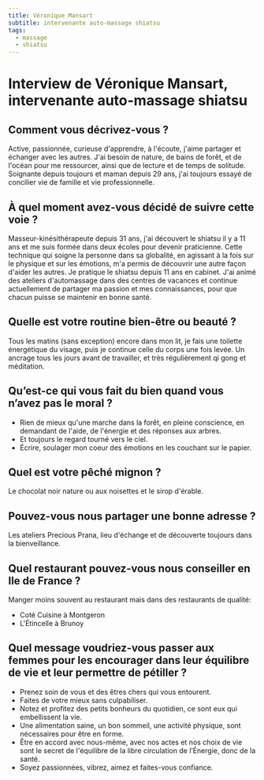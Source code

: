 ```yaml
---
title: Véronique Mansart
subtitle: intervenante auto-massage shiatsu
tags:
  - massage
  - shiatsu
---
```


# Interview de Véronique Mansart, intervenante auto-massage shiatsu

## Comment vous décrivez-vous ?

Active, passionnée, curieuse d'apprendre, à l'écoute, j'aime partager et échanger avec les autres.
J'ai besoin de nature, de bains de forêt, et de l'océan pour me ressourcer, ainsi que de lecture et de temps de solitude.
Soignante depuis toujours et maman depuis 29 ans, j'ai toujours essayé de concilier vie de famille et vie professionnelle.

## À quel moment avez-vous décidé de suivre cette voie ?

Masseur-kinésithérapeute depuis 31 ans, j'ai découvert le shiatsu il y a 11 ans et me suis formée dans deux écoles pour devenir praticienne.
Cette technique qui soigne la personne dans sa globalité, en agissant à la fois sur le physique et sur les émotions, m'a permis de découvrir une autre façon d'aider les autres. Je pratique le shiatsu depuis 11 ans en cabinet.
J'ai animé des ateliers d'automassage dans des centres de vacances et continue actuellement de partager ma passion et mes connaissances, pour que chacun puisse se maintenir en bonne santé.

## Quelle est votre routine bien-être ou beauté ?

Tous les matins (sans exception) encore dans mon lit, je fais une toilette énergétique du visage, puis je continue celle du corps une fois levée.
Un ancrage tous les jours avant de travailler, et très régulièrement qi gong et méditation.

## Qu’est-ce qui vous fait du bien quand vous n’avez pas le moral ?

- Rien de mieux qu'une marche dans la forêt, en pleine conscience, en demandant de l'aide, de l'énergie et des réponses aux arbres.
- Et toujours le regard tourné vers le ciel.
- Écrire, soulager mon coeur des émotions en les couchant sur le papier.

## Quel est votre pêché mignon ?

Le chocolat noir nature ou aux noisettes et le sirop d'érable.

## Pouvez-vous nous partager une bonne adresse ?

Les ateliers Precious Prana, lieu d'échange et de découverte toujours dans la bienveillance.

## Quel restaurant pouvez-vous nous conseiller en Ile de France ?

Manger moins souvent au restaurant mais dans des restaurants de qualité:

- Coté Cuisine à Montgeron
- L'Étincelle à Brunoy

## Quel message voudriez-vous passer aux femmes pour les encourager dans leur équilibre de vie et leur permettre de pétiller ?

- Prenez soin de vous et des êtres chers qui vous entourent.
- Faites de votre mieux sans culpabiliser.
- Notez et profitez des petits bonheurs du quotidien, ce sont eux qui embellissent la vie.
- Une alimentation saine, un bon sommeil, une activité physique, sont nécessaires pour être en forme.
- Être en accord avec nous-même, avec nos actes et nos choix de vie sont le secret de l'équilibre de la libre circulation de l’Énergie, donc de la santé.
- Soyez passionnées, vibrez, aimez et faites-vous confiance.
